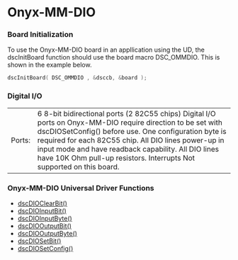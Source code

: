# Onyx-MM-DIO

### Board Initialization

To use the Onyx-MM-DIO board in an appllication using the UD, the dscInitBoard function should use the board macro DSC\_OMMDIO. This is shown in the example below.

```c
dscInitBoard( DSC_OMMDIO , &dsccb, &board );
```

### Digital I/O

|  |  |
| :--- | :--- |
| Ports: | 6 8-bit bidirectional ports \(2 82C55 chips\) Digital I/O ports on Onyx-MM-DIO require direction to be set with dscDIOSetConfig\(\) before use. One configuration byte is required for each 82C55 chip. All DIO lines power-up in input mode and have readback capability. All DIO lines have 10K Ohm pull-up resistors. Interrupts Not supported on this board. |

### Onyx-MM-DIO Universal Driver Functions

* [dscDIOClearBit\(\) ](../14.-universal-driver-apis/dscdioclearbit.md)
* [dscDIOInputBit\(\)](../14.-universal-driver-apis/dscdioinputbit.md)
* [dscDIOInputByte\(\) ](../14.-universal-driver-apis/dscdioinputbyte.md)
* [dscDIOOutputBit\(\) ](../14.-universal-driver-apis/dscdiooutputbit.md)
* [dscDIOOutputByte\(\) ](../14.-universal-driver-apis/dscdiooutputbyte.md)
* [dscDIOSetBit\(\) ](../14.-universal-driver-apis/dscdiosetbit.md)
* [dscDIOSetConfig\(\)](../14.-universal-driver-apis/dscdiosetconfig.md)

